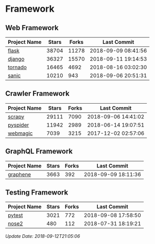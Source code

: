 # Framework

## Web Framework

| Project Name | Stars | Forks | Last Commit |
| ------------ | ----- | ----- | ----------- |
| [flask](https://github.com/pallets/flask) | 38704 | 11278 | 2018-09-09 08:41:56 |
| [django](https://github.com/django/django) | 36327 | 15570 | 2018-09-11 19:14:53 |
| [tornado](https://github.com/tornadoweb/tornado) | 16465 | 4692 | 2018-08-16 03:02:30 |
| [sanic](https://github.com/channelcat/sanic) | 10210 | 943 | 2018-09-06 20:51:31 |

## Crawler Framework

| Project Name | Stars | Forks | Last Commit |
| ------------ | ----- | ----- | ----------- |
| [scrapy](https://github.com/scrapy/scrapy) | 29111 | 7090 | 2018-09-06 14:41:02 |
| [pyspider](https://github.com/binux/pyspider) | 11942 | 2989 | 2018-06-14 19:07:51 |
| [webmagic](https://github.com/code4craft/webmagic) | 7039 | 3215 | 2017-12-02 02:57:06 |

## GraphQL Framework

| Project Name | Stars | Forks | Last Commit |
| ------------ | ----- | ----- | ----------- |
| [graphene](https://github.com/graphql-python/graphene) | 3663 | 392 | 2018-09-09 18:11:36 |

## Testing Framework

| Project Name | Stars | Forks | Last Commit |
| ------------ | ----- | ----- | ----------- |
| [pytest](https://github.com/pytest-dev/pytest) | 3021 | 772 | 2018-09-08 17:58:50 |
| [nose2](https://github.com/nose-devs/nose2) | 480 | 112 | 2018-07-31 18:19:21 |

*Update Date: 2018-09-12T21:05:06*